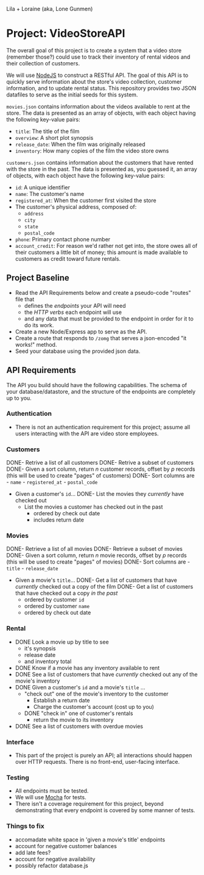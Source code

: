 Lila + Loraine (aka, Lone Gunmen)
# Project: VideoStoreAPI

The overall goal of this project is to create a system that a video store (remember those?) could use to track their inventory of rental videos and their collection of customers.

We will use [NodeJS](https://nodejs.org/en/) to construct a RESTful API. The goal of this API is to quickly serve information about the store's video collection, customer information, and to update rental status. This repository provides two JSON datafiles to serve as the initial seeds for this system.

`movies.json` contains information about the videos available to rent at the store. The data is presented as an array of objects, with each object having the following key-value pairs:

- `title`: The title of the film
- `overview`: A short plot synopsis
- `release_date`: When the film was originally released
- `inventory`: How many copies of the film the video store owns

`customers.json` contains information about the customers that have rented with the store in the past. The data is presented as, you guessed it, an array of objects, with each object have the following key-value pairs:

- `id`: A unique identifier
- `name`: The customer's name
- `registered_at`: When the customer first visited the store
- The customer's physical address, composed of:
  - `address`
  - `city`
  - `state`
  - `postal_code`
- `phone`: Primary contact phone number
- `account_credit`: For reason we'd rather not get into, the store owes all of their customers a little bit of money; this amount is made available to customers as credit toward future rentals.

## Project Baseline

- Read the API Requirements below and create a pseudo-code "routes" file that
  - defines the _endpoints_ your API will need
  - the _HTTP verbs_ each endpoint will use
  - and any data that must be provided to the endpoint in order for it to do its work.
- Create a new Node/Express app to serve as the API.
- Create a route that responds to `/zomg` that serves a json-encoded "it works!" method.
- Seed your database using the provided json data.

## API Requirements

The API you build should have the following capabilities. The schema of your database/datastore, and the structure of the endpoints are completely up to you.

### Authentication
- There is not an authentication requirement for this project; assume all users interacting with the API are video store employees.

### Customers
DONE- Retrive a list of all customers
DONE- Retrive a subset of customers
  DONE- Given a sort column, return _n_ customer records, offset by _p_ records (this will be used to create "pages" of customers)
  DONE- Sort columns are
    - `name`
    - `registered_at`
    - `postal_code`
- Given a customer's `id`...
  DONE- List the movies they _currently_ have checked out
  - List the movies a customer has checked out in the past
    - ordered by check out date
    - includes return date

### Movies
DONE- Retrieve a list of all movies
DONE- Retrieve a subset of movies
  DONE- Given a sort column, return _n_ movie records, offset by _p_ records (this will be used to create "pages" of movies)
  DONE- Sort columns are
    - `title`
    - `release_date`
- Given a movie's `title`...
  DONE- Get a list of customers that have _currently_ checked out a copy of the film
  DONE- Get a list of customers that have checked out a copy _in the past_
    - ordered by customer `id`
    - ordered by customer `name`
    - ordered by check out date

### Rental
- DONE Look a movie up by title to see
  - it's synopsis
  - release date
  - and inventory total
- DONE Know if a movie has any inventory available to rent
- DONE See a list of customers that have _currently_ checked out any of the movie's inventory
- DONE Given a customer's `id` and a movie's `title` ...
  - "check out" one of the movie's inventory to the customer
    - Establish a return date
    - Charge the customer's account (cost up to you)
  - DONE "check in" one of customer's rentals
    - return the movie to its inventory
- DONE See a list of customers with overdue movies

### Interface
- This part of the project is purely an API; all interactions should happen over HTTP requests. There is no front-end, user-facing interface.

### Testing
- All endpoints must be tested.
- We will use [Mocha](https://mochajs.org/) for tests.
- There isn't a coverage requirement for this project, beyond demonstrating that every endpoint is covered by some manner of tests.

### Things to fix
- accomadate white space in 'given a movie's title' endpoints
- account for negative customer balances
- add late fees?
- account for negative availability
- possibly refactor database.js

